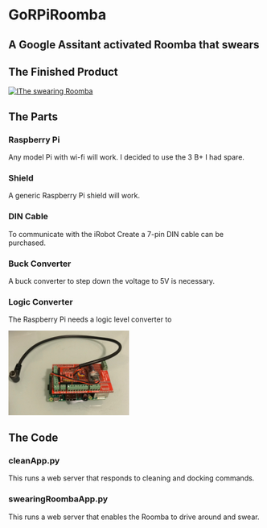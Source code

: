 # GoRPiRoomba
## A Google Assitant activated Roomba that swears

## The Finished Product
[![IThe swearing Roomba](https://www.youtube.com/watch?v=o8MG2z378pQ)](https://www.youtube.com/watch?v=o8MG2z378pQ)

## The Parts

### Raspberry Pi
Any model Pi with wi-fi will work. I decided to use the 3 B+ I had spare.

### Shield
A generic Raspberry Pi shield will work.

### DIN Cable
To communicate with the iRobot Create a 7-pin DIN cable can be purchased.

### Buck Converter
A buck converter to step down the voltage to 5V is necessary.

### Logic Converter
The Raspberry Pi needs a logic level converter to

<p float="center">
<img src="https://github.com/JamesUnicomb/GoRPiRoomba/blob/master/parts/RPi_shield_0.JPG" width="240" />
</p>

## The Code
### cleanApp.py
This runs a web server that responds to cleaning and docking commands.

### swearingRoombaApp.py
This runs a web server that enables the Roomba to drive around and swear.

